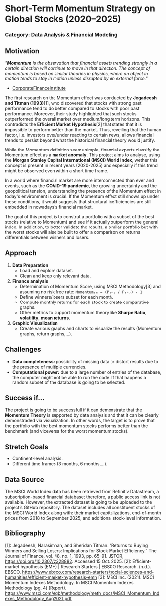# Short-Term Momentum Strategy on Global Stocks (2020–2025)
### Category: Data Analysis & Financial Modeling

## Motivation

*"**Momentum** is the observation that financial assets trending strongly in a certain direction will continue to move in that direction. The concept of momentum is based on similar theories in physics, where an object in motion tends to stay in motion unless disrupted by an external force."*
- [CorporateFinanceInstitute](https://corporatefinanceinstitute.com/resources/career-map/sell-side/capital-markets/momentum/)

The first research on the Momentum effect was conducted by **Jegadeesh and Titman (1993)**[1], who discovered that stocks with strong past performance tend to do better compared to stocks with poor past performance. Moreover, their study highlighted that such stocks outperformed the overall market over medium/long term horizons. This contradicts the **Efficient Market Hypothesis**[2] that states that it is impossible to perform better than the market. Thus, reveiling that the human factor, i.e. investors over/under reacting to certain news, allows financial trends to persist beyond what the historical financial theory would justify.

While the Momentum definition seems simple, financial experts classify the Momentum effect as a **market anomaly**. This project aims to analyse, using the **Morgan Stanley Capital International (MSCI) World Index**, wether this concept is present in recent years (2020-2025) and especially if this trend might be observed even within a short time frame.

In a world where financial market are more interconnected than ever and events, such as the **COVID-19 pandemic**, the growing uncertainty and the geopolitical tension, understanding the presence of the Momentum effect in today's environment is crucial. If the Momentum effect still shows up under these conditions, it would suggests that structural inefficiencies are still embedded in nowadays's financial market.

The goal of this project is to construt a portfolio with a subset of the best stocks (relative to Momentum) and see if it actually outperform the general index. In addiction, to better validate the results, a similar portfolio but with the worst stocks will also be built to offer a comparison on returns differentials between winners and losers.

## Approach
1. **Data Preparation**
   - Load and explore dataset.
   - Clean and keep only relevant data.
2. **Finance analysis**
   - Determination of Momentum Score, using MSCI Methodology[3] and assuming no risk free rate:
   `Momentum₆ₘ = (Pₜ₋₁ / Pₜ₋₇) - 1`
   - Define winners/losers subset for each month.
   - Compute monthly returns for each stock to create comparative graphs.
   - Other metrics to support momentum theory like **Sharpe Ratio**, **volatility**, **mean returns**.
3. **Graphic Visualization**
   - Create various graphs and charts to visualize the results (Momentum graphs, return graphs,...).

## Challenges
   - **Data completeness:** possibility of missing data or distort results due to the presence of multiple currencies.
   - **Computational power:** due to a large number of entries of the database, the computer might not be able to run the code. If that happens a random subset of the database is going to be selected.

## Success if...
The project is going to be successfull if it can demonstrate that the **Momentum Theory** is supported by data analysis and that it can be clearly demonstraded via visualization. In other words, the target is to prove that the portfolio with the best momentum stocks performs better than the benchmark (and viceversa for the worst momentum stocks).

## Stretch Goals
   - Continent-level analysis.
   - Different time frames (3 months, 6 months,...).

## Data Source
The MSCI World Index data has been retrieved from Refinitiv Datastream, a subscription-based financial database; therefore, a public access link is not available. However, the extracted dataset is going to be uploaded to the project’s GitHub repository. The dataset includes all constituent stocks of the MSCI World Index along with: their market capitalizations, end-of-month prices from 2018 to September 2025, and additional stock-level information. 

## Bibliography
[1]: Jegadeesh, Narasimhan, and Sheridan Titman. “Returns to Buying Winners and Selling Losers: Implications for Stock Market Efficiency.” The Journal of Finance, vol. 48, no. 1, 1993, pp. 65–91. JSTOR, https://doi.org/10.2307/2328882. Accessed 15 Oct. 2025.
[2]: Efficient-market hypothesis (EMH) | Research Starters | EBSCO Research. (n.d.). EBSCO. https://www.ebsco.com/research-starters/social-sciences-and-humanities/efficient-market-hypothesis-emh
[3]: MSCI Inc. (2021). MSCI Momentum Indexes Methodology. In MSCI Momentum Indexes Methodology (pg. 4) (Report). https://www.msci.com/eqb/methodology/meth_docs/MSCI_Momentum_Indexes_Methodology_Aug2021.pdf